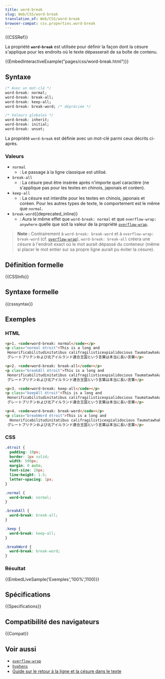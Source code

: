 ```yaml
---
title: word-break
slug: Web/CSS/word-break
translation_of: Web/CSS/word-break
browser-compat: css.properties.word-break
---
```

{{CSSRef}}

La propriété **`word-break`** est utilisée pour définir la façon dont la césure s'applique pour les endroits où le texte dépasserait de sa boîte de contenu.

{{EmbedInteractiveExample("pages/css/word-break.html")}}

## Syntaxe

```css
/* Avec un mot-clé */
word-break: normal;
word-break: break-all;
word-break: keep-all;
word-break: break-word; /* dépréciée */

/* Valeurs globales */
word-break: inherit;
word-break: initial;
word-break: unset;
```

La propriété `word-break` est définie avec un mot-clé parmi ceux décrits ci-après.

### Valeurs

- `normal`
  - : Le passage à la ligne classique est utilisé.
- `break-all`
  - : La césure peut être insérée après n'importe quel caractère (ne s'applique pas pour les textes en chinois, japonais et coréen).
- `keep-all`
  - : La césure est interdite pour les textes en chinois, japonais et coréen. Pour les autres types de texte, le comportement est le même que `normal`.
- `break-word`{{deprecated_inline}}
  - : Aura le même effet que `word-break: normal` et que `overflow-wrap: anywhere` quelle que soit la valeur de la propriété [`overflow-wrap`](/fr/docs/Web/CSS/overflow-wrap).

> **Note :** Contrairement à `word-break: break-word` et à `overflow-wrap: break-word` (cf. [`overflow-wrap`](/fr/docs/Web/CSS/overflow-wrap)), `word-break: break-all` créera une césure à l'endroit exact où le mot aurait dépassé du conteneur (même si placer le mot entier sur sa propre ligne aurait pu éviter la césure).

## Définition formelle

{{CSSInfo}}

## Syntaxe formelle

{{csssyntax}}

## Exemples

### HTML

```html
<p>1. <code>word-break: normal</code></p>
<p class="normal étroit">This is a long and
 Honorificabilitudinitatibus califragilisticexpialidocious Taumatawhakatangihangakoauauotamateaturipukakapikimaungahoronukupokaiwhenuakitanatahu
 グレートブリテンおよび北アイルランド連合王国という言葉は本当に長い言葉</p>

<p>2. <code>word-break: break-all</code></p>
<p class="breakAll étroit">This is a long and
 Honorificabilitudinitatibus califragilisticexpialidocious Taumatawhakatangihangakoauauotamateaturipukakapikimaungahoronukupokaiwhenuakitanatahu
 グレートブリテンおよび北アイルランド連合王国という言葉は本当に長い言葉</p>

<p>3. <code>word-break: keep-all</code></p>
<p class="keepAll étroit">This is a long and
 Honorificabilitudinitatibus califragilisticexpialidocious Taumatawhakatangihangakoauauotamateaturipukakapikimaungahoronukupokaiwhenuakitanatahu
 グレートブリテンおよび北アイルランド連合王国という言葉は本当に長い言葉</p>

<p>4. <code>word-break: break-word</code></p>
<p class="breakWord étroit">This is a long and
  Honorificabilitudinitatibus califragilisticexpialidocious Taumatawhakatangihangakoauauotamateaturipukakapikimaungahoronukupokaiwhenuakitanatahu
 グレートブリテンおよび北アイルランド連合王国という言葉は本当に長い言葉</p>
```

### CSS

```css
.étroit {
  padding: 10px;
  border: 1px solid;
  width: 500px;
  margin: 0 auto;
  font-size: 20px;
  line-height: 1.5;
  letter-spacing: 1px;
}

.normal {
  word-break: normal;
}

.breakAll {
  word-break: break-all;
}

.keep {
  word-break: keep-all;
}

.breakWord {
  word-break: break-word;
}
```

### Résultat

{{EmbedLiveSample('Exemples','100%',1100)}}

## Spécifications

{{Specifications}}

## Compatibilité des navigateurs

{{Compat}}

## Voir aussi

- [`overflow-wrap`](/fr/docs/Web/CSS/overflow-wrap)
- [`hyphens`](/fr/docs/Web/CSS/hyphens)
- [Guide sur le retour à la ligne et la césure dans le texte](/fr/docs/Web/CSS/CSS_Text/Wrapping_text)
